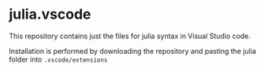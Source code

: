 # julia.vscode
This repository contains just the files for julia syntax in Visual Studio code.

Installation is performed by downloading the repository and pasting the julia folder into `.vscode/extensions`
